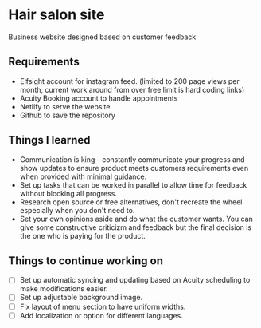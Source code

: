 # Hair salon site

Business website designed based on customer feedback

## Requirements

* Elfsight account for instagram feed. (limited to 200 page views per month, current work around from over free limit is hard coding links)
* Acuity Booking account to handle appointments
* Netlify to serve the website
* Github to save the repository

## Things I learned

* Communication is king - constantly communicate your progress and show updates to ensure product meets customers requirements even when provided with minimal guidance.
* Set up tasks that can be worked in parallel to allow time for feedback without blocking all progress.
* Research open source or free alternatives, don't recreate the wheel especially when you don't need to.
* Set your own opinions aside and do what the customer wants. You can give some constructive criticizm and feedback but the final decision is the one who is paying for the product.

## Things to continue working on

- [ ] Set up automatic syncing and updating based on Acuity scheduling to make modifications easier.
- [ ] Set up adjustable background image.
- [ ] Fix layout of menu section to have uniform widths.
- [ ] Add localization or option for different languages.
